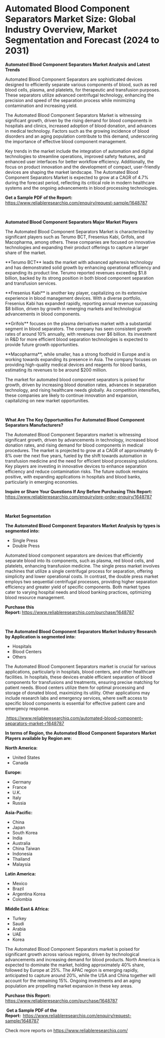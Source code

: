 <p><h1>Automated Blood Component Separators Market Size: Global Industry Overview, Market Segmentation and Forecast (2024 to 2031)</h1></p><p><strong>Automated Blood Component Separators Market Analysis and Latest Trends</strong></p>
<p><p>Automated Blood Component Separators are sophisticated devices designed to efficiently separate various components of blood, such as red blood cells, plasma, and platelets, for therapeutic and transfusion purposes. These separators utilize advanced centrifugal technology, enhancing the precision and speed of the separation process while minimizing contamination and increasing yield.</p><p>The Automated Blood Component Separators Market is witnessing significant growth, driven by the rising demand for blood components in hospitals and clinics, increased adoption of blood donation, and advances in medical technology. Factors such as the growing incidence of blood disorders and an aging population contribute to this demand, underscoring the importance of effective blood component management.</p><p>Key trends in the market include the integration of automation and digital technologies to streamline operations, improved safety features, and enhanced user interfaces for better workflow efficiency. Additionally, the focus on product innovation and the development of compact, user-friendly devices are shaping the market landscape. The Automated Blood Component Separators Market is expected to grow at a CAGR of 4.7% during the forecast period, reflecting its critical role in modern healthcare systems and the ongoing advancements in blood processing technologies.</p></p>
<p><strong>Get a Sample PDF of the Report:&nbsp;</strong> <a href="https://www.reliableresearchiq.com/enquiry/request-sample/1648787?utm_campaign=1140&utm_medium=2&utm_source=Github&utm_content=ia&utm_term=29122024&utm_id=automated-blood-component-separators">https://www.reliableresearchiq.com/enquiry/request-sample/1648787</a></p>
<p>&nbsp;</p>
<p><strong>Automated Blood Component Separators Major Market Players</strong></p>
<p><p>The Automated Blood Component Separators Market is characterized by significant players such as Terumo BCT, Fresenius Kabi, Grifols, and Macopharma, among others. These companies are focused on innovative technologies and expanding their product offerings to capture a larger share of the market.</p><p>**Terumo BCT** leads the market with advanced apheresis technology and has demonstrated solid growth by enhancing operational efficiency and expanding its product line. Terumo reported revenues exceeding $1.8 billion, backed by its strong position in both blood component separation and transfusion services.</p><p>**Fresenius Kabi** is another key player, capitalizing on its extensive experience in blood management devices. With a diverse portfolio, Fresenius Kabi has expanded rapidly, reporting annual revenue surpassing $8 billion, driven by growth in emerging markets and technological advancements in blood components.</p><p>**Grifols** focuses on the plasma derivatives market with a substantial segment in blood separators. The company has seen consistent growth rates of around 10% annually, with revenues over $6 billion. Its investment in R&D for more efficient blood separation technologies is expected to provide future growth opportunities.</p><p>**Macopharma**, while smaller, has a strong foothold in Europe and is working towards expanding its presence in Asia. The company focuses on providing high-quality medical devices and reagents for blood banks, estimating its revenues to be around $200 million.</p><p>The market for automated blood component separators is poised for growth, driven by increasing blood donation rates, advances in separation technology, and rising healthcare needs globally. As competition intensifies, these companies are likely to continue innovation and expansion, capitalizing on new market opportunities.</p></p>
<p>&nbsp;</p>
<p><strong>What Are The Key Opportunities For Automated Blood Component Separators Manufacturers?</strong></p>
<p><p>The Automated Blood Component Separators market is witnessing significant growth, driven by advancements in technology, increased blood donation rates, and rising demand for blood components in medical procedures. The market is projected to grow at a CAGR of approximately 6-8% over the next five years, fueled by the shift towards automation in transfusion medicine and the need for efficient blood processing solutions. Key players are investing in innovative devices to enhance separation efficiency and reduce contamination risks. The future outlook remains positive, with expanding applications in hospitals and blood banks, particularly in emerging economies.</p></p>
<p><strong>Inquire or Share Your Questions If Any Before Purchasing This Report:</strong> <a href="https://www.reliableresearchiq.com/enquiry/pre-order-enquiry/1648787?utm_campaign=1140&utm_medium=2&utm_source=Github&utm_content=ia&utm_term=29122024&utm_id=automated-blood-component-separators">https://www.reliableresearchiq.com/enquiry/pre-order-enquiry/1648787</a></p>
<p>&nbsp;</p>
<p><strong>Market Segmentation</strong></p>
<p><strong>The Automated Blood Component Separators Market Analysis by types is segmented into:</strong></p>
<p><ul><li>Single Press</li><li>Double Press</li></ul></p>
<p><p>Automated blood component separators are devices that efficiently separate blood into its components, such as plasma, red blood cells, and platelets, enhancing transfusion medicine. The single press market involves machines that utilize a single centrifugal process for separation, offering simplicity and lower operational costs. In contrast, the double press market employs two sequential centrifugal processes, providing higher separation efficiency and greater yield of specific components. Both market types cater to varying hospital needs and blood banking practices, optimizing blood resource management.</p></p>
<p><strong>Purchase this Report:&nbsp;</strong><a href="https://www.reliableresearchiq.com/purchase/1648787?utm_campaign=1140&utm_medium=2&utm_source=Github&utm_content=ia&utm_term=29122024&utm_id=automated-blood-component-separators">https://www.reliableresearchiq.com/purchase/1648787</a></p>
<p>&nbsp;</p>
<p><strong>The Automated Blood Component Separators Market Industry Research by Application is segmented into:</strong></p>
<p><ul><li>Hospitals</li><li>Blood Centers</li><li>Others</li></ul></p>
<p><p>The Automated Blood Component Separators market is crucial for various applications, particularly in hospitals, blood centers, and other healthcare facilities. In hospitals, these devices enable efficient separation of blood components for transfusions and treatments, ensuring precise matching for patient needs. Blood centers utilize them for optimal processing and storage of donated blood, maximizing its utility. Other applications may include research labs and emergency services, where swift access to specific blood components is essential for effective patient care and emergency response.</p></p>
<p><a href="https://www.reliableresearchiq.com/automated-blood-component-separators-market-r1648787?utm_campaign=1140&utm_medium=2&utm_source=Github&utm_content=ia&utm_term=29122024&utm_id=automated-blood-component-separators">&nbsp;https://www.reliableresearchiq.com/automated-blood-component-separators-market-r1648787</a></p>
<p><strong>In terms of Region, the Automated Blood Component Separators Market Players available by Region are:</strong></p>
<p>
    <p> <strong> North America: </strong>
        <ul>
            <li>United States</li>
            <li>Canada</li>
        </ul>
        </p> 
    <p> <strong> Europe: </strong>
        <ul>
            <li>Germany</li>
            <li>France</li>
            <li>U.K.</li>
            <li>Italy</li>
            <li>Russia</li>
        </ul>
        </p> 
    <p> <strong> Asia-Pacific: </strong>
        <ul>
            <li>China</li>
            <li>Japan</li>
            <li>South Korea</li>
            <li>India</li>
            <li>Australia</li>
            <li>China Taiwan</li>
            <li>Indonesia</li>
            <li>Thailand</li>
            <li>Malaysia</li>
        </ul>
        </p> 
    <p> <strong> Latin America: </strong>
        <ul>
            <li>Mexico</li>
            <li>Brazil</li>
            <li>Argentina Korea</li>
            <li>Colombia</li>
        </ul>
        </p> 
    <p> <strong> Middle East & Africa: </strong>
        <ul>
            <li>Turkey</li>
            <li>Saudi</li>
            <li>Arabia</li>
            <li>UAE</li>
            <li>Korea</li>
        </ul>
    </p>
    </p>
<p><p>The Automated Blood Component Separators market is poised for significant growth across various regions, driven by technological advancements and increasing demand for blood products. North America is expected to dominate the market, holding approximately 40% share, followed by Europe at 25%. The APAC region is emerging rapidly, anticipated to capture around 20%, while the USA and China together will account for the remaining 15%. Ongoing investments and an aging population are propelling market expansion in these key areas.</p></p>
<p><strong>Purchase this Report: </strong><a href="https://www.reliableresearchiq.com/purchase/1648787?utm_campaign=1140&utm_medium=2&utm_source=Github&utm_content=ia&utm_term=29122024&utm_id=automated-blood-component-separators">https://www.reliableresearchiq.com/purchase/1648787</a></p>
<p>&nbsp;<strong>Get a Sample PDF of the Report:&nbsp;&nbsp;</strong><a href="https://www.reliableresearchiq.com/enquiry/request-sample/1648787?utm_campaign=1140&utm_medium=2&utm_source=Github&utm_content=ia&utm_term=29122024&utm_id=automated-blood-component-separators">https://www.reliableresearchiq.com/enquiry/request-sample/1648787</a></p>
<p><strong></strong></p>
<p>Check more reports on <a href="https://www.reliableresearchiq.com/?utm_campaign=1140&utm_medium=2&utm_source=Github&utm_content=ia&utm_term=29122024&utm_id=automated-blood-component-separators">https://www.reliableresearchiq.com/</a></p>